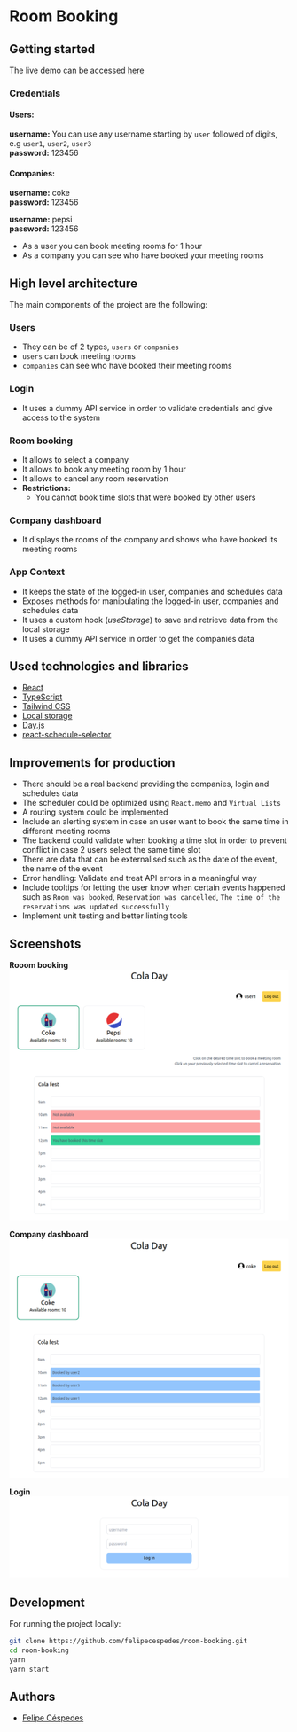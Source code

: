# Room Booking

## Getting started
The live demo can be accessed [here](https://felipecespedes-room-booking.netlify.app/)

### Credentials
#### Users: 
**username:** You can use any username starting by `user` followed of digits, e.g `user1`, `user2`, `user3`  
**password:** 123456
#### Companies:
**username:** coke  
**password:** 123456  

**username:** pepsi  
**password:** 123456

- As a user you can book meeting rooms for 1 hour
- As a company you can see who have booked your meeting rooms

## High level architecture
The main components of the project are the following:

### Users
- They can be of 2 types, `users` or `companies`
- `users` can book meeting rooms
- `companies` can see who have booked their meeting rooms

### Login
- It uses a dummy API service in order to validate credentials and give access to the system

### Room booking
- It allows to select a company
- It allows to book any meeting room by 1 hour
- It allows to cancel any room reservation
- **Restrictions:**
  - You cannot book time slots that were booked by other users

### Company dashboard
- It displays the rooms of the company and shows who have booked its meeting rooms

### App Context
- It keeps the state of the logged-in user, companies and schedules data
- Exposes methods for manipulating the logged-in user, companies and schedules data
- It uses a custom hook (*useStorage*) to save and retrieve data from the local storage
- It uses a dummy API service in order to get the companies data

## Used technologies and libraries
- [React](https://reactjs.org/)
- [TypeScript](https://www.typescriptlang.org/)
- [Tailwind CSS](https://tailwindcss.com/)
- [Local storage](https://developer.mozilla.org/en-US/docs/Web/API/Window/localStorage)
- [Day.js](https://day.js.org/)
- [react-schedule-selector](https://github.com/bibekg/react-schedule-selector)

## Improvements for production
- There should be a real backend providing the companies, login and schedules data
- The scheduler could be optimized using `React.memo` and `Virtual Lists`
- A routing system could be implemented
- Include an alerting system in case an user want to book the same time in different meeting rooms
- The backend could validate when booking a time slot in order to prevent conflict in case 2 users select the same time slot
- There are data that can be externalised such as the date of the event, the name of the event
- Error handling: Validate and treat API errors in a meaningful way
- Include tooltips for letting the user know when certain events happened such as `Room was booked`, `Reservation was cancelled`, `The time of the reservations was updated successfully`
- Implement unit testing and better linting tools

## Screenshots

**Rooom booking**
![room booking](https://github.com/felipecespedes/room-booking/blob/main/screenshots/room-booking.png)

**Company dashboard**
![company dashboard](https://github.com/felipecespedes/room-booking/blob/main/screenshots/company-dashboard.png)

**Login**
![login](https://github.com/felipecespedes/room-booking/blob/main/screenshots/login.png)

## Development
For running the project locally:
```bash
git clone https://github.com/felipecespedes/room-booking.git
cd room-booking
yarn
yarn start
```

## Authors
- [Felipe Céspedes](https://www.felipecespedes.co/)
